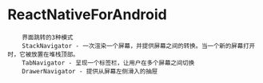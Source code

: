 # ReactNativeForAndroid

        界面跳转的3种模式
        StackNavigator - 一次渲染一个屏幕，并提供屏幕之间的转换。当一个新的屏幕打开时，它被放置在堆栈顶部。
        TabNavigator - 呈现一个标签栏，让用户在多个屏幕之间切换
        DrawerNavigator - 提供从屏幕左侧滑入的抽屉
